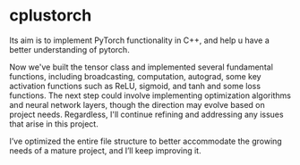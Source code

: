 # cplustorch
Its aim is to implement PyTorch functionality in C++, and help u have a better understanding of pytorch.

Now we've built the tensor class and implemented several fundamental functions, including broadcasting, computation, autograd, some key activation functions such as ReLU, sigmoid, and tanh and some loss functions. The next step could involve implementing optimization algorithms and neural network layers, though the direction may evolve based on project needs. Regardless, I'll continue refining and addressing any issues that arise in this project.

I’ve optimized the entire file structure to better accommodate the growing needs of a mature project, and I’ll keep improving it.